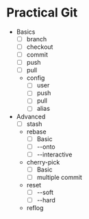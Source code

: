 # Practical Git

- Basics
  - [ ] branch
  - [ ] checkout
  - [ ] commit
  - [ ] push
  - [ ] pull
  - config
    - [ ] user
    - [ ] push
    - [ ] pull
    - [ ] alias
- Advanced
   - [ ] stash
   - rebase
     - [ ] Basic
     - [ ] --onto
     - [ ] --interactive
   - cherry-pick
     - [ ] Basic
     - [ ] multiple commit
   - reset
     - [ ] --soft
     - [ ] --hard
   - reflog
